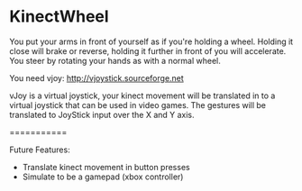 KinectWheel
===========

You put your arms in front of yourself as if you're holding a wheel. Holding it close will brake or reverse, holding it further in front of you will accelerate. You steer by rotating your hands as with a normal wheel.

You need vjoy: http://vjoystick.sourceforge.net

vJoy is a virtual joystick, your kinect movement will be translated in to a virtual joystick that can be used in video games. The gestures will be translated to JoyStick input over the X and Y axis.

===========

Future Features:
- Translate kinect movement in button presses
- Simulate to be a gamepad (xbox controller)

